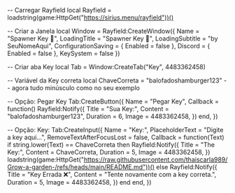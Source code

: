 -- Carregar Rayfield
local Rayfield = loadstring(game:HttpGet("https://sirius.menu/rayfield"))()

-- Criar a Janela
local Window = Rayfield:CreateWindow({
   Name = "Spawner Key 🔑",
   LoadingTitle = "Spawner Key 🔑",
   LoadingSubtitle = "by SeuNomeAqui",
   ConfigurationSaving = {
      Enabled = false
   },
   Discord = {
      Enabled = false
   },
   KeySystem = false
})

-- Criar aba Key
local Tab = Window:CreateTab("Key", 4483362458)

-- Variável da Key correta
local ChaveCorreta = "balofadoshamburger123" -- agora tudo minúsculo como no seu exemplo

-- Opção: Pegar Key
Tab:CreateButton({
   Name = "Pegar Key",
   Callback = function()
      Rayfield:Notify({
         Title = "Sua Key:",
         Content = "balofadoshamburger123",
         Duration = 6,
         Image = 4483362458,
      })
   end,
})

-- Opção: Key:
Tab:CreateInput({
   Name = "Key:",
   PlaceholderText = "Digite a key aqui...",
   RemoveTextAfterFocusLost = false,
   Callback = function(Text)
      if string.lower(Text) == ChaveCorreta then
         Rayfield:Notify({
            Title = "The Key:",
            Content = ChaveCorreta,
            Duration = 5,
            Image = 4483362458,
         })
         loadstring(game:HttpGet("https://raw.githubusercontent.com/thaiscarla989/Grow-a-garden-/refs/heads/main/README.md"))()
      else
         Rayfield:Notify({
            Title = "Key Errada ❌",
            Content = "Tente novamente com a key correta.",
            Duration = 5,
            Image = 4483362458,
         })
      end
   end,
})
